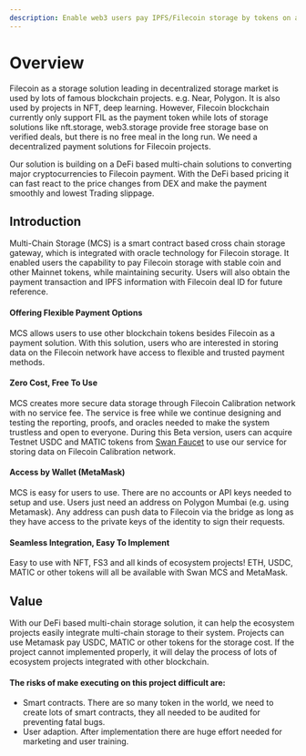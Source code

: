 ```yaml
---
description: Enable web3 users pay IPFS/Filecoin storage by tokens on all blockchains.
---
```


# Overview

Filecoin as a storage solution leading in decentralized storage market is used by lots of famous blockchain projects. e.g. Near, Polygon. It is also used by projects in NFT, deep learning. However, Filecoin blockchain currently only support FIL as the payment token while lots of storage solutions like nft.storage, web3.storage provide free storage base on verified deals, but there is no free meal in the long run. We need a decentralized payment solutions for Filecoin projects.

Our solution is building on a DeFi based multi-chain solutions to converting major cryptocurrencies to Filecoin payment. With the DeFi based pricing it can fast react to the price changes from DEX and make the payment smoothly and lowest Trading slippage.

## Introduction

Multi-Chain Storage (MCS) is a smart contract based cross chain storage gateway, which is integrated with oracle technology for Filecoin storage. It enabled users the capability to pay Filecoin storage with stable coin and other Mainnet tokens, while maintaining security. Users will also obtain the payment transaction and IPFS information with Filecoin deal ID for future reference.

#### Offering Flexible Payment Options

MCS allows users to use other blockchain tokens besides Filecoin as a payment solution. With this solution, users who are interested in storing data on the Filecoin network have access to flexible and trusted payment methods.

#### Zero Cost, Free To Use

MCS creates more secure data storage through Filecoin Calibration network with no service fee. The service is free while we continue designing and testing the reporting, proofs, and oracles needed to make the system trustless and open to everyone. During this Beta version, users can acquire Testnet USDC and MATIC tokens from [Swan Faucet](../../development-resource/swan-token-contract/acquire-testnet-usdc-and-matic-tokens.md) to use our service for storing data on Filecoin Calibration network.

#### Access by Wallet (MetaMask)

MCS is easy for users to use. There are no accounts or API keys needed to setup and use. Users just need an address on Polygon Mumbai (e.g. using Metamask). Any address can push data to Filecoin via the bridge as long as they have access to the private keys of the identity to sign their requests.&#x20;

#### Seamless Integration, Easy To Implement

Easy to use with NFT, FS3 and all kinds of ecosystem projects! ETH, USDC, MATIC or other tokens will all be available with Swan MCS and MetaMask.

## Value

With our DeFi based multi-chain storage solution, it can help the ecosystem projects easily integrate multi-chain storage to their system. Projects can use Metamask pay USDC, MATIC or other tokens for the storage cost. If the project cannot implemented properly, it will delay the process of lots of ecosystem projects integrated with other blockchain.

#### The risks of make executing on this project difficult are:

* Smart contracts. There are so many token in the world, we need to create lots of smart contracts, they all needed to be audited for preventing fatal bugs.
* User adaption. After implementation there are huge effort needed for marketing and user training.
